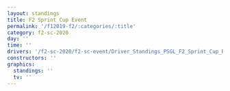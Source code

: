 ```yaml
---
layout: standings
title: F2 Sprint Cup Event
permalink: '/f12019-f2/:categories/:title'
category: f2-sc-2020
day: ''
time: ''
drivers: '/f2-sc-2020/f2-sc-event/Driver_Standings_PSGL_F2_Sprint_Cup_Round_12.png'
constructors: ''
graphics:
  standings: ''
  tv: ''
---
```


